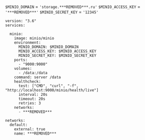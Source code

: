 `$MINIO_DOMAIN` = `'storage.***REMOVED***.ru'`
`$MINIO_ACCESS_KEY` = `'***REMOVED***'`
`$MINIO_SECRET_KEY` = `'12345'`

```
version: "3.6"
services:

  minio:
    image: minio/minio
    environment:
      MINIO_DOMAIN: $MINIO_DOMAIN
      MINIO_ACCESS_KEY: $MINIO_ACCESS_KEY
      MINIO_SECRET_KEY: $MINIO_SECRET_KEY
    ports:
      - "9000:9000"
    volumes:
      - /data:/data
    command: server /data
    healthcheck:
      test: ["CMD", "curl", "-f", "http://localhost:9000/minio/health/live"]
      interval: 20s
      timeout: 20s
      retries: 3
    networks:
      - ***REMOVED***

networks:
  default:
    external: true
    name: ***REMOVED***

```